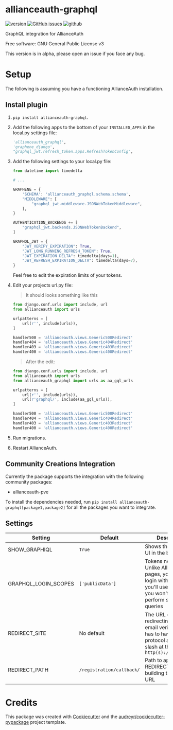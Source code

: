 # allianceauth-graphql

[![version](https://img.shields.io/pypi/v/allianceauth_graphql.svg)](https://pypi.python.org/pypi/allianceauth_graphql)
[![GitHub issues](https://img.shields.io/github/issues/Maestro-Zacht/allianceauth-graphql)](https://github.com/Maestro-Zacht/allianceauth-graphql/issues)
[![github](https://img.shields.io/badge/docs-github-brightgreen)](https://github.com/Maestro-Zacht/allianceauth-graphql)


GraphQL integration for AllianceAuth


Free software: GNU General Public License v3


This version is in alpha, please open an issue if you face any bug.

Setup
=====

The following is assuming you have a functioning AllianceAuth installation.


Install plugin
--------------

1. `pip install allianceauth-graphql`.
2. Add the following apps to the bottom of your `INSTALLED_APPS` in the local.py settings file:
    ``` python
    'allianceauth_graphql',
    'graphene_django',
    "graphql_jwt.refresh_token.apps.RefreshTokenConfig",
    ```
3. Add the following settings to your local.py file:
    ``` python
    from datetime import timedelta

    # ...

    GRAPHENE = {
        'SCHEMA': 'allianceauth_graphql.schema.schema',
        "MIDDLEWARE": [
            "graphql_jwt.middleware.JSONWebTokenMiddleware",
        ],
    }

    AUTHENTICATION_BACKENDS += [
        "graphql_jwt.backends.JSONWebTokenBackend",
    ]

    GRAPHQL_JWT = {
        "JWT_VERIFY_EXPIRATION": True,
        "JWT_LONG_RUNNING_REFRESH_TOKEN": True,
        "JWT_EXPIRATION_DELTA": timedelta(days=1),
        "JWT_REFRESH_EXPIRATION_DELTA": timedelta(days=7),
    }
    ```
    Feel free to edit the expiration limits of your tokens.
4. Edit your projects url.py file:

   > It should looks something like this

    ``` python
    from django.conf.urls import include, url
    from allianceauth import urls

    urlpatterns = [
        url(r'', include(urls)),
    ]

    handler500 = 'allianceauth.views.Generic500Redirect'
    handler404 = 'allianceauth.views.Generic404Redirect'
    handler403 = 'allianceauth.views.Generic403Redirect'
    handler400 = 'allianceauth.views.Generic400Redirect'
    ```

   > After the edit:
    
    ``` python
    from django.conf.urls import include, url
    from allianceauth import urls
    from allianceauth_graphql import urls as aa_gql_urls

    urlpatterns = [
        url(r'', include(urls)),
        url(r'graphql/', include(aa_gql_urls)),
    ]

    handler500 = 'allianceauth.views.Generic500Redirect'
    handler404 = 'allianceauth.views.Generic404Redirect'
    handler403 = 'allianceauth.views.Generic403Redirect'
    handler400 = 'allianceauth.views.Generic400Redirect'
    ```
5. Run migrations.
6. Restart AllianceAuth.


Community Creations Integration
-------------------------------

Currently the package supports the integration with the following community packages:
* allianceauth-pve

To install the dependencies needed, run `pip install allianceauth-graphql[package1,package2]` for all the packages you want to integrate.


Settings
--------

| Setting              | Default                   | Description                                                                                                                                 |
| -------------------- | ------------------------- | ------------------------------------------------------------------------------------------------------------------------------------------- |
| SHOW_GRAPHIQL        | `True`                    | Shows the graphiql UI in the browser                                                                                                        |
| GRAPHQL_LOGIN_SCOPES | `['publicData']`          | Tokens needed. Unlike AllianceAuth pages, you need to login with the scopes you'll use, otherwise you won't be able to perform some queries |
| REDIRECT_SITE        | No default                | The URL domain for redirecting after email verification. It has to have the protocol and not the slash at the end: `http(s)://<yoursite>`   |
| REDIRECT_PATH        | `/registration/callback/` | Path to append to REDIRECT_SITE for building the redirect URL                                                                               |



Credits
=======
This package was created with [Cookiecutter](https://github.com/audreyr/cookiecutter) and the [audreyr/cookiecutter-pypackage](https://github.com/audreyr/cookiecutter-pypackage) project template.